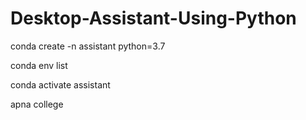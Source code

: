 # Desktop-Assistant-Using-Python

conda create -n assistant python=3.7

conda env list

conda activate assistant


apna college